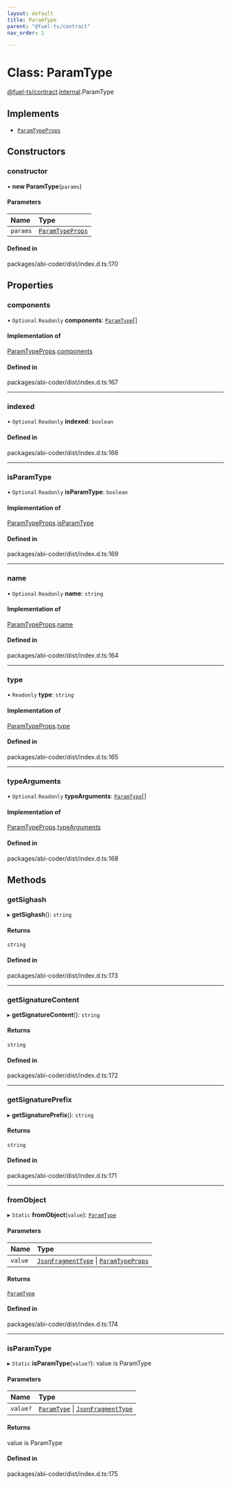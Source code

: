 ```yaml
---
layout: default
title: ParamType
parent: "@fuel-ts/contract"
nav_order: 1

---
```


# Class: ParamType

[@fuel-ts/contract](../index.md).[internal](../namespaces/internal.md).ParamType

## Implements

- [`ParamTypeProps`](../interfaces/internal-ParamTypeProps.md)

## Constructors

### constructor

• **new ParamType**(`params`)

#### Parameters

| Name | Type |
| :------ | :------ |
| `params` | [`ParamTypeProps`](../interfaces/internal-ParamTypeProps.md) |

#### Defined in

packages/abi-coder/dist/index.d.ts:170

## Properties

### components

• `Optional` `Readonly` **components**: [`ParamType`](internal-ParamType.md)[]

#### Implementation of

[ParamTypeProps](../interfaces/internal-ParamTypeProps.md).[components](../interfaces/internal-ParamTypeProps.md#components)

#### Defined in

packages/abi-coder/dist/index.d.ts:167

___

### indexed

• `Optional` `Readonly` **indexed**: `boolean`

#### Defined in

packages/abi-coder/dist/index.d.ts:166

___

### isParamType

• `Optional` `Readonly` **isParamType**: `boolean`

#### Implementation of

[ParamTypeProps](../interfaces/internal-ParamTypeProps.md).[isParamType](../interfaces/internal-ParamTypeProps.md#isparamtype)

#### Defined in

packages/abi-coder/dist/index.d.ts:169

___

### name

• `Optional` `Readonly` **name**: `string`

#### Implementation of

[ParamTypeProps](../interfaces/internal-ParamTypeProps.md).[name](../interfaces/internal-ParamTypeProps.md#name)

#### Defined in

packages/abi-coder/dist/index.d.ts:164

___

### type

• `Readonly` **type**: `string`

#### Implementation of

[ParamTypeProps](../interfaces/internal-ParamTypeProps.md).[type](../interfaces/internal-ParamTypeProps.md#type)

#### Defined in

packages/abi-coder/dist/index.d.ts:165

___

### typeArguments

• `Optional` `Readonly` **typeArguments**: [`ParamType`](internal-ParamType.md)[]

#### Implementation of

[ParamTypeProps](../interfaces/internal-ParamTypeProps.md).[typeArguments](../interfaces/internal-ParamTypeProps.md#typearguments)

#### Defined in

packages/abi-coder/dist/index.d.ts:168

## Methods

### getSighash

▸ **getSighash**(): `string`

#### Returns

`string`

#### Defined in

packages/abi-coder/dist/index.d.ts:173

___

### getSignatureContent

▸ **getSignatureContent**(): `string`

#### Returns

`string`

#### Defined in

packages/abi-coder/dist/index.d.ts:172

___

### getSignaturePrefix

▸ **getSignaturePrefix**(): `string`

#### Returns

`string`

#### Defined in

packages/abi-coder/dist/index.d.ts:171

___

### fromObject

▸ `Static` **fromObject**(`value`): [`ParamType`](internal-ParamType.md)

#### Parameters

| Name | Type |
| :------ | :------ |
| `value` | [`JsonFragmentType`](../interfaces/internal-JsonFragmentType.md) \| [`ParamTypeProps`](../interfaces/internal-ParamTypeProps.md) |

#### Returns

[`ParamType`](internal-ParamType.md)

#### Defined in

packages/abi-coder/dist/index.d.ts:174

___

### isParamType

▸ `Static` **isParamType**(`value?`): value is ParamType

#### Parameters

| Name | Type |
| :------ | :------ |
| `value?` | [`ParamType`](internal-ParamType.md) \| [`JsonFragmentType`](../interfaces/internal-JsonFragmentType.md) |

#### Returns

value is ParamType

#### Defined in

packages/abi-coder/dist/index.d.ts:175
